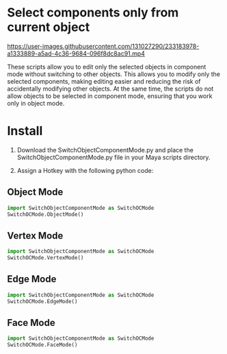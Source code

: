 # Select components only from current object

https://user-images.githubusercontent.com/131027290/233183978-a1333889-a5ad-4c36-9684-096f8dc8ac91.mp4


These scripts allow you to edit only the selected objects in component mode without switching to other objects. This allows you to modify only the selected components, making editing easier and reducing the risk of accidentally modifying other objects. At the same time, the scripts do not allow objects to be selected in component mode, ensuring that you work only in object mode.

# Install

1. Download the SwitchObjectComponentMode.py and place the SwitchObjectComponentMode.py file in your Maya scripts directory.

2. Assign a Hotkey with the following python code:

## Object Mode
```python
import SwitchObjectComponentMode as SwitchOCMode
SwitchOCMode.ObjectMode()
```
## Vertex Mode
```python
import SwitchObjectComponentMode as SwitchOCMode
SwitchOCMode.VertexMode()
```
## Edge Mode
```python
import SwitchObjectComponentMode as SwitchOCMode
SwitchOCMode.EdgeMode()
```
## Face Mode
```python
import SwitchObjectComponentMode as SwitchOCMode
SwitchOCMode.FaceMode()
```
